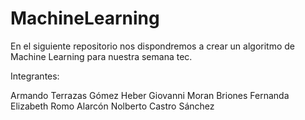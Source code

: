# MachineLearning
En el siguiente repositorio nos dispondremos a crear un algoritmo de Machine Learning para nuestra semana tec.


Integrantes:

Armando Terrazas Gómez
Heber Giovanni Moran Briones 
Fernanda Elizabeth Romo Alarcón
Nolberto Castro Sánchez
